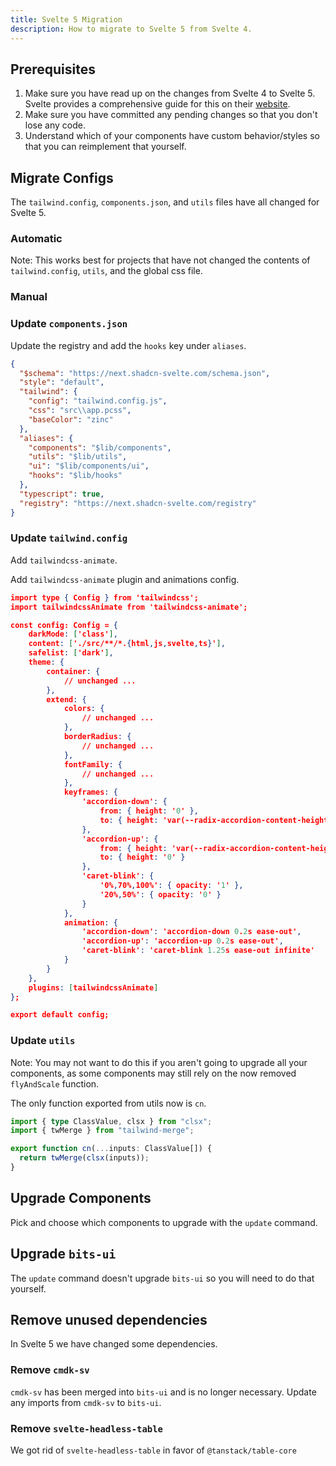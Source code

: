 ```yaml
---
title: Svelte 5 Migration
description: How to migrate to Svelte 5 from Svelte 4.
---
```


## Prerequisites

1. Make sure you have read up on the changes from Svelte 4 to Svelte 5. Svelte provides a comprehensive guide for this on their [website](https://svelte.dev/docs/svelte/v5-migration-guide).
2. Make sure you have committed any pending changes so that you don't lose any code.
3. Understand which of your components have custom behavior/styles so that you can reimplement that yourself.

<script>
    import { Steps, PMExecute, PMInstall, PMRemove } from "$lib/components/docs";
</script>

## Migrate Configs

The `tailwind.config`, `components.json`, and `utils` files have all changed for Svelte 5.

### Automatic

Note: This works best for projects that have not changed the contents of `tailwind.config`, `utils`, and the global css file.

<PMExecute command="shadcn-svelte@next init"/>

### Manual

<Steps>

### Update `components.json`

Update the registry and add the `hooks` key under `aliases`.

```json {2} {13} {16}
{
  "$schema": "https://next.shadcn-svelte.com/schema.json",
  "style": "default",
  "tailwind": {
    "config": "tailwind.config.js",
    "css": "src\\app.pcss",
    "baseColor": "zinc"
  },
  "aliases": {
    "components": "$lib/components",
    "utils": "$lib/utils",
    "ui": "$lib/components/ui",
    "hooks": "$lib/hooks"
  },
  "typescript": true,
  "registry": "https://next.shadcn-svelte.com/registry"
}
```

### Update `tailwind.config`

Add `tailwindcss-animate`.

<PMInstall command="tailwindcss-animate"/>

Add `tailwindcss-animate` plugin and animations config.

```json {2} {22-43}
import type { Config } from 'tailwindcss';
import tailwindcssAnimate from 'tailwindcss-animate';

const config: Config = {
	darkMode: ['class'],
	content: ['./src/**/*.{html,js,svelte,ts}'],
	safelist: ['dark'],
	theme: {
		container: {
			// unchanged ...
		},
		extend: {
			colors: {
				// unchanged ...
			},
			borderRadius: {
				// unchanged ...
			},
			fontFamily: {
                // unchanged ...
			},
			keyframes: {
				'accordion-down': {
					from: { height: '0' },
					to: { height: 'var(--radix-accordion-content-height)' }
				},
				'accordion-up': {
					from: { height: 'var(--radix-accordion-content-height)' },
					to: { height: '0' }
				},
				'caret-blink': {
					'0%,70%,100%': { opacity: '1' },
					'20%,50%': { opacity: '0' }
				}
			},
			animation: {
				'accordion-down': 'accordion-down 0.2s ease-out',
				'accordion-up': 'accordion-up 0.2s ease-out',
				'caret-blink': 'caret-blink 1.25s ease-out infinite'
			}
		}
	},
	plugins: [tailwindcssAnimate]
};

export default config;
```

### Update `utils`

Note: You may not want to do this if you aren't going to upgrade all your components, as some components may still rely on the now removed `flyAndScale` function.

The only function exported from utils now is `cn`.

```ts
import { type ClassValue, clsx } from "clsx";
import { twMerge } from "tailwind-merge";

export function cn(...inputs: ClassValue[]) {
  return twMerge(clsx(inputs));
}
```

</Steps>

## Upgrade Components

Pick and choose which components to upgrade with the `update` command.

<PMExecute command="shadcn-svelte@next update"/>

## Upgrade `bits-ui`

The `update` command doesn't upgrade `bits-ui` so you will need to do that yourself.

<PMInstall command="bits-ui@next"/>

## Remove unused dependencies

In Svelte 5 we have changed some dependencies.

### Remove `cmdk-sv`

`cmdk-sv` has been merged into `bits-ui` and is no longer necessary. Update any imports from `cmdk-sv` to `bits-ui`.

<PMRemove command="cmdk-sv"/>

### Remove `svelte-headless-table`

We got rid of `svelte-headless-table` in favor of `@tanstack/table-core`

<PMRemove command="svelte-headless-table"/>
